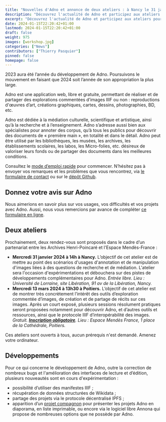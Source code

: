 ```yaml
---
title: "Nouvelles d'Adno et annonce de deux ateliers : à Nancy le 31 janvier et à Poitiers le 13 mars 2024."
description: "Découvrez l'actualité de Adno et participez aux ateliers pour vous familiariser avec Adno, l'expérimenter et discuter de cas d'usages avec des publics variés."
excerpt: "Découvrez l'actualité de Adno et participez aux ateliers pour vous familiariser avec Adno, l'expérimenter et discuter de cas d'usages avec des publics variés."
date: 2024-01-15T22:20:42+01:00
lastmod: 2024-01-15T22:20:42+01:00
draft: false 
weight: 975
images: [workshop.jpg]
categories: ["News"]
contributors: ["Thierry Pasquier"]
pinned: false
homepage: false
---
```


2023 aura été l’année du développement de Adno. Poursuivons le mouvement en faisant que 2024 soit l’année de son appropriation la plus large.  

Adno est une application web, libre et gratuite, permettant de réaliser et de partager des explorations commentées d’images IIIF ou non : reproductions d'œuvres d’art, créations graphiques, cartes, dessins, photographies, BD, etc. 

Adno est dédiée à la médiation culturelle, scientifique et artistique, ainsi qu’à la recherche et à l’enseignement.  Adno s’adresse aussi bien aux spécialistes pour annoter des corpus, qu’à tous les publics pour découvrir des documents de « première main », en totalité et dans le détail. Adno peut être utilisé par les bibliothèques, les musées, les archives, les établissements scolaires, les labos, les Micro-folies, etc. désireux de valoriser leurs fonds ou de partager des documents dans les meilleures conditions. 

Consultez le [mode d’emploi rapide](https://adno.app/fr/docs/prologue/quick-start/) pour commencer. N’hésitez pas à envoyer vos remarques et les problèmes que vous rencontrez, via [le formulaire de contact](https://adno.app/fr/contact/) ou sur le [dépôt Github](https://github.com/adnodev/adno). 

## Donnez votre avis sur Adno

Nous aimerions en savoir plus sur vos usages, vos difficultés et vos projets avec Adno. Aussi, nous vous remercions par avance de compléter [ce formulaire en ligne](https://base.emf.fr/form/kt51KS76UO4tMiClLzEEUDlOaV8e7BV21ijKqgGp2NM).

## Deux ateliers  

Prochainement, deux rendez-vous sont proposés dans le cadre d’un partenariat entre les Archives Henri-Poincaré et l'Espace Mendès-France : 

- **Mercredi 31 janvier 2024 à 14h à Nancy.** L’objectif de cet atelier est de mettre au point des scénarios d'usages d'annotation et de manipulation d'images liées à des questions de recherche et de médiation. L'atelier sera l'occasion d'expérimentations et débouchera sur des pistes de développements complémentaires pour Adno. _Entrée libre. Lieu : Université de Lorraine, site Libération, 91 av de la Libération, Nancy._
- **Mercredi 13 mars 2024 à 13h30 à Poitiers.** L’objectif de cet atelier est de montrer très concrètement l’intérêt des outils d’exploration commentée d’images, de création et de partage de récits sur ces images. Après un court exposé, plusieurs sessions résolument pratiques seront proposées notamment pour découvrir Adno, et d’autres outils et ressources, ainsi que le protocole IIIF d’interopérabilité des images. _Gratuit. **[Inscription obligatoire](https://www.billetweb.fr/adno-lexploration-commentee-des-images-au-service-de-la-mediation-et-de-lenseignement)**. Lieu : Espace Mendès France, 1 place de la Cathédrale, Poitiers._

Ces ateliers sont ouverts à tous, aucun prérequis n'est demandé. Amenez votre ordinateur.­

## Développements

Pour ce qui concerne le développement de Adno, outre la correction de nombreux bugs et l'amélioration des interfaces de lecture et d’édition, plusieurs nouveautés sont en cours d'expérimentation : 

- possibilité d’utiliser des manifestes IIIF ;
- récupération de données structurées de Wikidata ;
- partage des projets via le protocole décentralisé IPFS ;
- apparition d’un [projet compagnon](https://adno.app/fr/docs/help/visu/)  pour présenter les projets Adno en diaporama, en liste imprimable, ou encore via le logiciel libre Annona qui propose de nombreuses options que ne possède par Adno.
 

